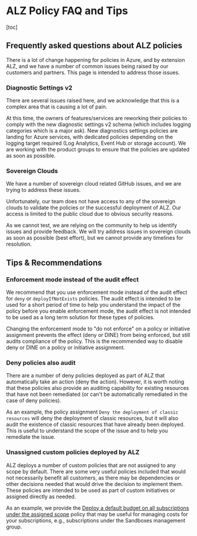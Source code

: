 # ALZ Policy FAQ and Tips

[toc]

## Frequently asked questions about ALZ policies

There is a lot of change happening for policies in Azure, and by extension ALZ, and we have a number of common issues being raised by our customers and partners. This page is intended to address those issues.

### Diagnostic Settings v2

There are several issues raised here, and we acknowledge that this is a complex area that is causing a lot of pain.

At this time, the owners of features/services are reworking their policies to comply with the new diagnostic settings v2 schema (which includes logging categories which is a major ask). New diagnostics settings policies are landing for Azure services, with dedicated policies depending on the logging target required (Log Analytics, Event Hub or storage account). We are working with the product groups to ensure that the policies are updated as soon as possible.

### Sovereign Clouds

We have a number of sovereign cloud related GitHub issues, and we are trying to address these issues.

Unfortunately, our team does not have access to any of the sovereign clouds to validate the policies or the successful deployment of ALZ. Our access is limited to the public cloud due to obvious security reasons.

As we cannot test, we are relying on the community to help us identify issues and provide feedback. We will try address issues in sovereign clouds as soon as possible (best effort), but we cannot provide any timelines for resolution.

## Tips & Recommendations

### Enforcement mode instead of the audit effect

We recommend that you use enforcement mode instead of the audit effect for `deny` or `deployIfNotExists` policies. The audit effect is intended to be used for a short period of time to help you understand the impact of the policy before you enable enforcement mode, the audit effect is not intended to be used as a long term solution for these types of policies.

Changing the enforcement mode to "do not enforce" on a policy or initiative assignment prevents the effect (deny or DINE) from being enforced, but still audits compliance of the policy. This is the recommended way to disable deny or DINE on a policy or initiative assignment.

### Deny policies also audit

There are a number of deny policies deployed as part of ALZ that automatically take an action (deny the action). However, it is worth noting that these policies also provide an auditing capability for existing resources that have not been remediated (or can't be automatically remediated in the case of deny policies).

As an example, the policy assignment `Deny the deployment of classic resources` will deny the deployment of classic resources, but it will also audit the existence of classic resources that have already been deployed. This is useful to understand the scope of the issue and to help you remediate the issue.

### Unassigned custom policies deployed by ALZ

ALZ deploys a number of custom policies that are not assigned to any scope by default. There are some very useful policies included that would not necessarily benefit all customers, as there may be dependencies or other decisions needed that would drive the decision to implement them. These policies are intended to be used as part of custom initiatives or assigned directly as needed.

As an example, we provide the [Deploy a default budget on all subscriptions under the assigned scope](https://www.azadvertizer.net/azpolicyadvertizer/Deploy-Budget.html) policy that may be useful for managing costs for your subscriptions, e.g., subscriptions under the Sandboxes management group.
